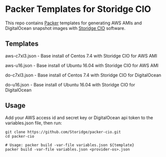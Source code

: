 # Packer Templates for Storidge CIO
This repo contains [Packer](https://www.packer.io/) templates for generating AWS AMIs and DigitalOcean snapshot images with [Storidge CIO](http://storidge.com/docs/) software. 

## Templates

aws-c7xl3.json - Base install of Centos 7.4 with Storidge CIO for AWS AMI

aws-u16.json - Base install of Ubuntu 16.04 with Storidge CIO for AWS AMI

do-c7xl3.json - Base install of Centos 7.4 with Storidge CIO for DigitalOcean

do-u16.json - Base install of Ubuntu 16.04 with Storidge CIO for DigitalOcean

## Usage

Add your AWS access id and secret key or DigitalOcean api token to the variables.json file, then run: 

```
git clone https://github.com/Storidge/packer-cio.git
cd packer-cio

# Usage: packer build -var-file variables.json ${template}
packer build -var-file variables.json <provider-os>.json
```


